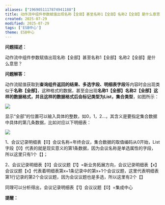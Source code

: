 ```yaml
---
aliases: ["1969051117874941188"]
title: 动作流中组件参数赋值出现名称【全部】甚至名称1【全部】名称2【全部】是什么意思
created: 2025-07-29
modified: 2025-07-29
tags: ['ESB中心']
theme: ESB中心
---
```


**问题描述：**

动作流中组件参数赋值出现名称【全部】甚至名称1【全部】名称2【全部】是什么意思？

**问题解答：**

动作流赋值获取到**查询组件返回的结果、多选字段、明细表字段**等内容时会出现类似于**名称【全部】**，这种格式的数据，甚至会出现**名称1【全部】名称2【全部】**这样的数据格式，并且这样的数据格式后会标记类型为**List，集合类型**，如图所示：

![](https://myhelpdoc.oss-cn-heyuan.aliyuncs.com/mdimages/bdcf1a945bef134e7faff519e689a59a.jpg)

显示“全部”的位置可以输入具体的整数，如0，1，2…，其含义是要指定集合数据中具体的第几条数据，比如对应以下明细表：

![](https://myhelpdoc.oss-cn-heyuan.aliyuncs.com/mdimages/e243bc2c1872b0704f8097c75a7dc9ee.jpg)

1、会议记录明细表【0】会议名称=年终会议，集合数据的取值编码从0开始，List字段【0】代表的就是现实意义的第1条数据，因为会议名称是单选属性的字段，所以这里只有1个【】；

2、会议记录明细表【0】会议议题【1】=新业务拓展方向，会议记录明细表【x】会议议题【x】代表着明细表第x+1条记录中的第x+1个会议议题，这里代表明细表第1行记录的第2个会议议题，因为会议议题也是多选，所以这里有2个【】

同理可以分析得出，会议记录明细表【1】会议议题【0】=集成中心

**提醒：**

